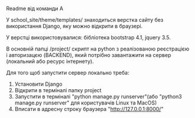 Readme від команди А

У school_site/theme/templates/ знаходиться верстка сайту без використання Django, яку можно відкрити в браузері.

У верстці використовувалися: бібліотека bootstrap 4.1, jquery 3.5.

В основній папці /project/ скрипт на python з реалізованою реєстрацією і авторизацєю (BACKEND), який потрібно завантажити на сервер (локальний або ресурс інтернету).

Для того щоб запустити сервер локально треба:
1. Установити Django
2. Відкрити в терміналі папку project
3. Запустити в терміналі "python manage.py runserver"(або "python3 manage.py runserver" для користувачів Linux та MacOS)
4. Вписати в адресну строку браузера "http://127.0.0.1:8000/"
